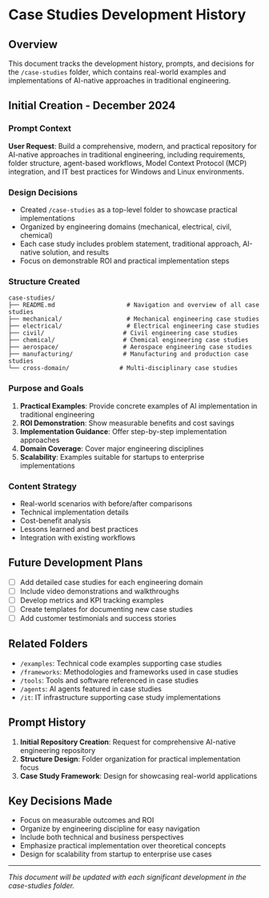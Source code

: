 # Case Studies Development History

## Overview
This document tracks the development history, prompts, and decisions for the `/case-studies` folder, which contains real-world examples and implementations of AI-native approaches in traditional engineering.

## Initial Creation - December 2024

### Prompt Context
**User Request**: Build a comprehensive, modern, and practical repository for AI-native approaches in traditional engineering, including requirements, folder structure, agent-based workflows, Model Context Protocol (MCP) integration, and IT best practices for Windows and Linux environments.

### Design Decisions
- Created `/case-studies` as a top-level folder to showcase practical implementations
- Organized by engineering domains (mechanical, electrical, civil, chemical)
- Each case study includes problem statement, traditional approach, AI-native solution, and results
- Focus on demonstrable ROI and practical implementation steps

### Structure Created
```
case-studies/
├── README.md                    # Navigation and overview of all case studies
├── mechanical/                  # Mechanical engineering case studies
├── electrical/                  # Electrical engineering case studies
├── civil/                      # Civil engineering case studies
├── chemical/                   # Chemical engineering case studies
├── aerospace/                  # Aerospace engineering case studies
├── manufacturing/              # Manufacturing and production case studies
└── cross-domain/              # Multi-disciplinary case studies
```

### Purpose and Goals
1. **Practical Examples**: Provide concrete examples of AI implementation in traditional engineering
2. **ROI Demonstration**: Show measurable benefits and cost savings
3. **Implementation Guidance**: Offer step-by-step implementation approaches
4. **Domain Coverage**: Cover major engineering disciplines
5. **Scalability**: Examples suitable for startups to enterprise implementations

### Content Strategy
- Real-world scenarios with before/after comparisons
- Technical implementation details
- Cost-benefit analysis
- Lessons learned and best practices
- Integration with existing workflows

## Future Development Plans
- [ ] Add detailed case studies for each engineering domain
- [ ] Include video demonstrations and walkthroughs
- [ ] Develop metrics and KPI tracking examples
- [ ] Create templates for documenting new case studies
- [ ] Add customer testimonials and success stories

## Related Folders
- `/examples`: Technical code examples supporting case studies
- `/frameworks`: Methodologies and frameworks used in case studies
- `/tools`: Tools and software referenced in case studies
- `/agents`: AI agents featured in case studies
- `/it`: IT infrastructure supporting case study implementations

## Prompt History
1. **Initial Repository Creation**: Request for comprehensive AI-native engineering repository
2. **Structure Design**: Folder organization for practical implementation focus
3. **Case Study Framework**: Design for showcasing real-world applications

## Key Decisions Made
- Focus on measurable outcomes and ROI
- Organize by engineering discipline for easy navigation
- Include both technical and business perspectives
- Emphasize practical implementation over theoretical concepts
- Design for scalability from startup to enterprise use cases

---
*This document will be updated with each significant development in the case-studies folder.*
